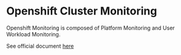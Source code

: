 # Openshift Cluster Monitoring

Openshift Monitoring is composed of Platform Monitoring and User Workload Monitoring.

See official document [here](https://docs.openshift.com/container-platform/4.10/monitoring/monitoring-overview.html#understanding-the-monitoring-stack_monitoring-overview)
